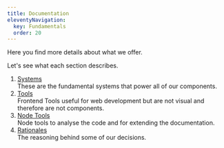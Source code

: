 ```yaml
---
title: Documentation
eleventyNavigation:
  key: Fundamentals
  order: 20
---
```


Here you find more details about what we offer.

Let's see what each section describes.

1. [Systems](./systems/core/overview.md) <br>
   These are the fundamental systems that power all of our components.
2. [Tools](./tools/helpers/overview.md) <br>
   Frontend Tools useful for web development but are not visual and therefore are not components.
3. [Node Tools](./node-tools/babel-plugin-extend-docs/overview.md) <br>
   Node tools to analyse the code and for extending the documentation.
4. [Rationales](./rationales/side-effects.md) <br>
   The reasoning behind some of our decisions.
